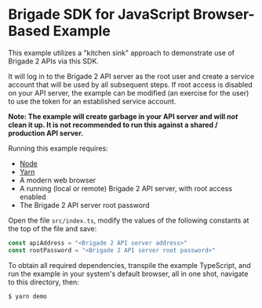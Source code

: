 # Brigade SDK for JavaScript Browser-Based Example

This example utilizes a "kitchen sink" approach to demonstrate use of Brigade 2
APIs via this SDK.

It will log in to the Brigade 2 API server as the root user and create a service
account that will be used by all subsequent steps. If root access is disabled on
your API server, the example can be modified (an exercise for the user) to use
the token for an established service account.

__Note: The example will create garbage in your API server and will _not_ clean
it up. It is not recommended to run this against a shared / production API
server.__

Running this example requires:

* [Node](https://nodejs.org/en/)
* [Yarn](https://yarnpkg.com/)
* A modern web browser
* A running (local or remote) Brigade 2 API server, with root access enabled
* The Brigade 2 API server root password

Open the file `src/index.ts`, modify the values of the following constants at
the top of the file and save:

```typescript
const apiAddress = "<Brigade 2 API server address>"
const rootPassword = "<Brigade 2 API server root password>"
```

To obtain all required dependencies, transpile the example TypeScript, and run
the example in your system's default browser, all in one shot, navigate to this
directory, then:

```console
$ yarn demo
```
